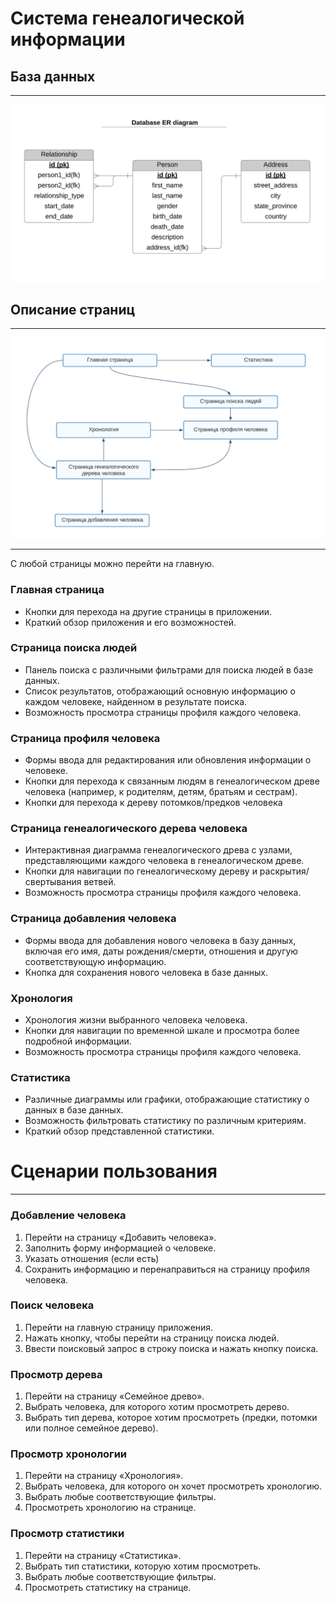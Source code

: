 Система генеалогической информации
========
База данных
-
*****
![Alt text](resources/images/database.png)

Описание страниц
-
*****
![Alt text](resources/images/structure.png)
*****
С любой страницы можно перейти на главную.

### Главная страница
* Кнопки для перехода на другие страницы в приложении.
* Краткий обзор приложения и его возможностей.
### Страница поиска людей
* Панель поиска с различными фильтрами для поиска людей в базе данных.
* Список результатов, отображающий основную информацию о каждом человеке, найденном в результате поиска.
* Возможность просмотра страницы профиля каждого человека.
### Страница профиля человека
* Формы ввода для редактирования или обновления информации о человеке.
* Кнопки для перехода к связанным людям в генеалогическом древе человека (например, к родителям, детям, братьям и сестрам).
* Кнопки для перехода к дереву потомков/предков человека
### Страница генеалогического дерева человека
* Интерактивная диаграмма генеалогического древа с узлами, представляющими каждого человека в генеалогическом древе.
* Кнопки для навигации по генеалогическому дереву и раскрытия/свертывания ветвей.
* Возможность просмотра страницы профиля каждого человека.
### Страница добавления человека
* Формы ввода для добавления нового человека в базу данных, включая его имя, даты рождения/смерти, отношения и другую соответствующую информацию.
* Кнопка для сохранения нового человека в базе данных.
### Хронология
* Хронология жизни выбранного человека человека.
* Кнопки для навигации по временной шкале и просмотра более подробной информации.
* Возможность просмотра страницы профиля каждого человека.
### Статистика
* Различные диаграммы или графики, отображающие статистику о данных в базе данных.
* Возможность фильтровать статистику по различным критериям.
* Краткий обзор представленной статистики.

Сценарии пользования
=
***
### Добавление человека
1. Перейти на страницу «Добавить человека».
2. Заполнить форму информацией о человеке.
3. Указать отношения (если есть)
4. Сохранить информацию и перенаправиться на страницу профиля человека.
### Поиск человека
1. Перейти на главную страницу приложения.
2. Нажать кнопку, чтобы перейти на страницу поиска людей.
3. Ввести поисковый запрос в строку поиска и нажать кнопку поиска.
### Просмотр дерева
1. Перейти на страницу «Семейное древо».
2. Выбрать человека, для которого хотим просмотреть дерево.
3. Выбрать тип дерева, которое хотим просмотреть (предки, потомки или полное семейное дерево).
### Просмотр хронологии
1. Перейти на страницу «Хронология».
2. Выбрать человека, для которого он хочет просмотреть хронологию.
3. Выбрать любые соответствующие фильтры.
4. Просмотреть хронологию на странице.
### Просмотр статистики
1. Перейти на страницу «Статистика».
2. Выбрать тип статистики, которую хотим просмотреть.
3. Выбрать любые соответствующие фильтры.
4. Просмотреть статистику на странице.